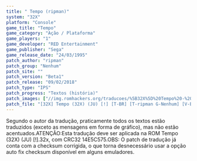 ```yaml
---
title: " Tempo (ripman)"
system: "32X"
platform: "Console"
game_title: "Tempo"
game_category: "Ação / Plataforma"
game_players: "1"
game_developer: "RED Entertainment"
game_publisher: "Sega"
game_release_date: "24/03/1995"
patch_author: "ripman"
patch_group: "Nenhum"
patch_site: ""
patch_version: "Beta1"
patch_release: "09/02/2018"
patch_type: "IPS"
patch_progress: "Textos (história)"
patch_images: ["//img.romhackers.org/traducoes/%5B32X%5D%20Tempo%20-%20ripman%20-%201.jpg","//img.romhackers.org/traducoes/%5B32X%5D%20Tempo%20-%20ripman%20-%202.jpg","//img.romhackers.org/traducoes/%5B32X%5D%20Tempo%20-%20ripman%20-%203.jpg"]
patch_file: "[32X] Tempo (32X) (JU) [!] [T-BR] [T-ripman G-Nenhum] [V-Beta1 A-2018].7z"
---
```

Segundo o autor da tradução, praticamente todos os textos estão traduzidos (exceto as mensagens em forma de gráfico), mas não estão acentuados.ATENÇÃO:Esta tradução deve ser aplicada na ROM Tempo (32X) (JU) [!].32x, com CRC32 14E5C575.OBS: O patch de tradução já conta com a checksum corrigida, o que torna desnecessário usar a opção auto fix checksum disponível em alguns emuladores.